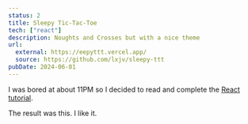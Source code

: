 ```yaml
---
status: 2
title: Sleepy Tic-Tac-Toe
tech: ["react"]
description: Noughts and Crosses but with a nice theme
url:
  external: https://eepyttt.vercel.app/
  source: https://github.com/lxjv/sleepy-ttt
pubDate: 2024-06-01
---
```


I was bored at about 11PM so I decided to read and complete the [React tutorial](https://react.dev/learn/tutorial-tic-tac-toe).

The result was this. I like it.
